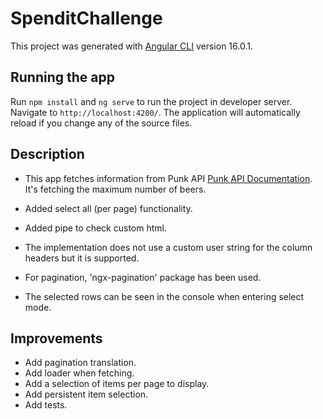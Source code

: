 # SpenditChallenge

This project was generated with [Angular CLI](https://github.com/angular/angular-cli) version 16.0.1.

## Running the app

Run `npm install` and `ng serve` to run the project in developer server. Navigate to `http://localhost:4200/`. The application will automatically reload if you change any of the source files.

## Description

- This app fetches information from Punk API [Punk API Documentation](https://punkapi.com/documentation/v2). It's fetching the maximum number of beers.

- Added select all (per page) functionality.
- Added pipe to check custom html.
- The implementation does not use a custom user string for the column headers but it is supported.
- For pagination, 'ngx-pagination' package has been used.
- The selected rows can be seen in the console when entering select mode.

## Improvements

- Add pagination translation.
- Add loader when fetching.
- Add a selection of items per page to display.
- Add persistent item selection.
- Add tests.
